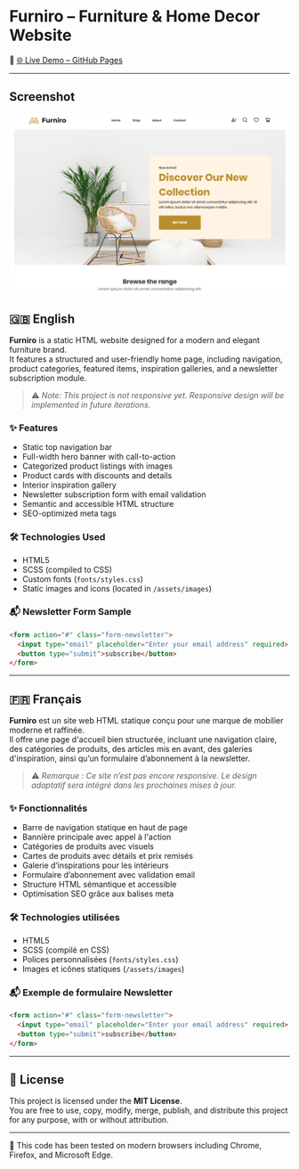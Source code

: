 # Furniro – Furniture & Home Decor Website

🔗 [🌐 Live Demo – GitHub Pages](https://devtech-solution.github.io/Landing-Page-Furniture/)

---
## Screenshot

<p align="center">
  <img src="./assets/images/readme/home.png" alt="Capture de la page d'accueil" title="Home page" width="800"/>
</p>


## 🇬🇧 English

**Furniro** is a static HTML website designed for a modern and elegant furniture brand.  
It features a structured and user-friendly home page, including navigation, product categories, featured items, inspiration galleries, and a newsletter subscription module.

> ⚠️ *Note: This project is not responsive yet. Responsive design will be implemented in future iterations.*

### ✨ Features

- Static top navigation bar
- Full-width hero banner with call-to-action
- Categorized product listings with images
- Product cards with discounts and details
- Interior inspiration gallery
- Newsletter subscription form with email validation
- Semantic and accessible HTML structure
- SEO-optimized meta tags

### 🛠 Technologies Used

- HTML5
- SCSS (compiled to CSS)
- Custom fonts (`fonts/styles.css`)
- Static images and icons (located in `/assets/images`)

### 📬 Newsletter Form Sample

```html
<form action="#" class="form-newsletter">
  <input type="email" placeholder="Enter your email address" required>
  <button type="submit">subscribe</button>
</form>
```

---

## 🇫🇷 Français

**Furniro** est un site web HTML statique conçu pour une marque de mobilier moderne et raffinée.  
Il offre une page d'accueil bien structurée, incluant une navigation claire, des catégories de produits, des articles mis en avant, des galeries d'inspiration, ainsi qu’un formulaire d’abonnement à la newsletter.

> ⚠️ *Remarque : Ce site n’est pas encore responsive. Le design adaptatif sera intégré dans les prochaines mises à jour.*

### ✨ Fonctionnalités

- Barre de navigation statique en haut de page
- Bannière principale avec appel à l'action
- Catégories de produits avec visuels
- Cartes de produits avec détails et prix remisés
- Galerie d’inspirations pour les intérieurs
- Formulaire d’abonnement avec validation email
- Structure HTML sémantique et accessible
- Optimisation SEO grâce aux balises meta

### 🛠 Technologies utilisées

- HTML5
- SCSS (compilé en CSS)
- Polices personnalisées (`fonts/styles.css`)
- Images et icônes statiques (`/assets/images`)

### 📬 Exemple de formulaire Newsletter

```html
<form action="#" class="form-newsletter">
  <input type="email" placeholder="Enter your email address" required>
  <button type="submit">subscribe</button>
</form>
```

---

## 📄 License

This project is licensed under the **MIT License**.  
You are free to use, copy, modify, merge, publish, and distribute this project for any purpose, with or without attribution.

---

🧪 This code has been tested on modern browsers including Chrome, Firefox, and Microsoft Edge.